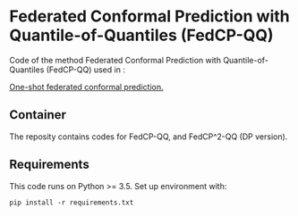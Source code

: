 # Federated Conformal Prediction with Quantile-of-Quantiles (FedCP-QQ)

Code of the method Federated Conformal Prediction with Quantile-of-Quantiles (FedCP-QQ) used in :

[One-shot federated conformal prediction.](https://batistelb.github.io/files/CP_QQ_FL.pdf)

## Container

The reposity contains codes for FedCP-QQ, and FedCP^2-QQ (DP version).

## Requirements

This code runs on Python >= 3.5. Set up environment with:
```
pip install -r requirements.txt
```
